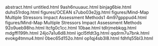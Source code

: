 abstract.html
untitled.html
9ash6nuuauc.html
binjag6bie.html
duhs51rdog.html
figures/OCEAN
s7ubo03e2jg.html
figures/Mind-Map Multiple Stressors Impact Assessment Methods1
4m97gpppud4.html
figures/Mind-Map Multiple Stressors Impact Assessment Methods
92o9ueb98ho.html
ltcfg0c1cc.html
10bae.html
tdlrjmebkqg.html
mdgffl199h.html
24jo7a1u6d8.html
igcl5tfdt3g.html
qqdrm7u7bnk.html
evokg4tmnu4.html
0bec65d152o.html
op1qj4sb3l8.html
fdhfq55bl3.html